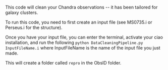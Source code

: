 This code will clean your Chandra observations -- it has been tailored for galaxy clusters. 

To run this code, you need to first create an input file (see MS0735.i or Perseus.i for the structure).

Once you have your input file, you can enter the terminal, activate your ciao installation, and run the following
`python DataCleaningPipeline.py InputFileName.i` where InputFileName is the name of the input file you just made.

This will create a folder called `repro` in the ObsID folder.